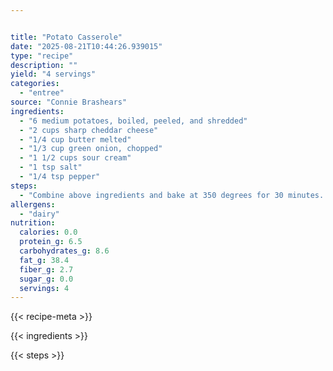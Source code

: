 ```yaml
---


title: "Potato Casserole"
date: "2025-08-21T10:44:26.939015"
type: "recipe"
description: ""
yield: "4 servings"
categories:
  - "entree"
source: "Connie Brashears"
ingredients:
  - "6 medium potatoes, boiled, peeled, and shredded"
  - "2 cups sharp cheddar cheese"
  - "1/4 cup butter melted"
  - "1/3 cup green onion, chopped"
  - "1 1/2 cups sour cream"
  - "1 tsp salt"
  - "1/4 tsp pepper"
steps:
  - "Combine above ingredients and bake at 350 degrees for 30 minutes. May top with 2 Tbsp butter mixed with 1/4 cup dry bread crumbs before baking."
allergens:
  - "dairy"
nutrition:
  calories: 0.0
  protein_g: 6.5
  carbohydrates_g: 8.6
  fat_g: 38.4
  fiber_g: 2.7
  sugar_g: 0.0
  servings: 4
---
```


{{< recipe-meta >}}

{{< ingredients >}}

{{< steps >}}
